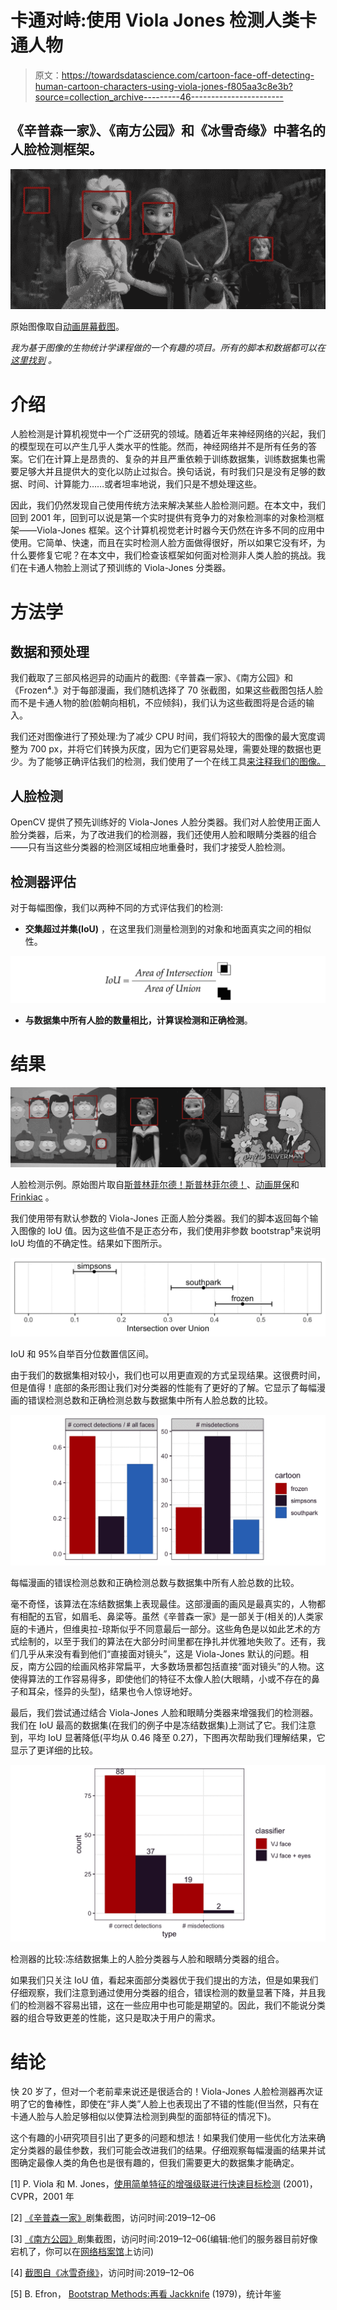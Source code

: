 # 卡通对峙:使用 Viola Jones 检测人类卡通人物

> 原文：<https://towardsdatascience.com/cartoon-face-off-detecting-human-cartoon-characters-using-viola-jones-f805aa3c8e3b?source=collection_archive---------46----------------------->

## 《辛普森一家》、《南方公园》和《冰雪奇缘》中著名的人脸检测框架。

![](img/6274a731ed11532e8a15d64bc0fa0e70.png)

原始图像取自[动画屏幕截图](https://animationscreencaps.com/frozen-2013/)。

*我为基于图像的生物统计学课程做的一个有趣的项目。所有的脚本和数据都可以在* [*这里找到*](https://github.com/ggapac/cartoon-face-detection) *。*

# 介绍

人脸检测是计算机视觉中一个广泛研究的领域。随着近年来神经网络的兴起，我们的模型现在可以产生几乎人类水平的性能。然而，神经网络并不是所有任务的答案。它们在计算上是昂贵的、复杂的并且严重依赖于训练数据集，训练数据集也需要足够大并且提供大的变化以防止过拟合。换句话说，有时我们只是没有足够的数据、时间、计算能力……或者坦率地说，我们只是不想处理这些。

因此，我们仍然发现自己使用传统方法来解决某些人脸检测问题。在本文中，我们回到 2001 年，回到可以说是第一个实时提供有竞争力的对象检测率的对象检测框架——Viola-Jones 框架。这个计算机视觉老计时器今天仍然在许多不同的应用中使用。它简单、快速，而且在实时检测人脸方面做得很好，所以如果它没有坏，为什么要修复它呢？在本文中，我们检查该框架如何面对检测非人类人脸的挑战。我们在卡通人物脸上测试了预训练的 Viola-Jones 分类器。

# 方法学

## 数据和预处理

我们截取了三部风格迥异的动画片的截图:《辛普森一家》、《南方公园》和《Frozen⁴.》对于每部漫画，我们随机选择了 70 张截图，如果这些截图包括人脸而不是卡通人物的脸(脸朝向相机，不应倾斜)，我们认为这些截图将是合适的输入。

我们还对图像进行了预处理:为了减少 CPU 时间，我们将较大的图像的最大宽度调整为 700 px，并将它们转换为灰度，因为它们更容易处理，需要处理的数据也更少。为了能够正确评估我们的检测，我们使用了一个在线工具[来注释我们的图像。](https://dataturks.com/)

## 人脸检测

OpenCV 提供了预先训练好的 Viola-Jones 人脸分类器。我们对人脸使用正面人脸分类器，后来，为了改进我们的检测器，我们还使用人脸和眼睛分类器的组合——只有当这些分类器的检测区域相应地重叠时，我们才接受人脸检测。

## 检测器评估

对于每幅图像，我们以两种不同的方式评估我们的检测:

*   **交集超过并集(IoU)** ，在这里我们测量检测到的对象和地面真实之间的相似性。

![](img/ed065be9b2a036cd5d1579f10923b1ee.png)

*   **与数据集中所有人脸的数量相比，计算误检测和正确检测**。

# 结果

![](img/e455b394e5427499785cf552b6ae06de.png)

人脸检测示例。原始图片取自[斯普林菲尔德！斯普林菲尔德！](https://web.archive.org/web/20140906195710/http://www.springfieldspringfield.co.uk/framegrabs.php?tv-show=southpark)、[动画屏保](https://animationscreencaps.com/frozen-2013/)和 [Frinkiac](https://frinkiac.com/) 。

我们使用带有默认参数的 Viola-Jones 正面人脸分类器。我们的脚本返回每个输入图像的 IoU 值。因为这些值不是正态分布，我们使用非参数 bootstrap⁵来说明 IoU 均值的不确定性。结果如下图所示。

![](img/525f1657f88934f5c0a100c0fd582c09.png)

IoU 和 95%自举百分位数置信区间。

由于我们的数据集相对较小，我们也可以用更直观的方式呈现结果。这很费时间，但是值得！底部的条形图让我们对分类器的性能有了更好的了解。它显示了每幅漫画的错误检测总数和正确检测总数与数据集中所有人脸总数的比较。

![](img/12d379cab845e73a86f11b9559607d16.png)

每幅漫画的错误检测总数和正确检测总数与数据集中所有人脸总数的比较。

毫不奇怪，该算法在冻结数据集上表现最佳。这部漫画的画风是最真实的，人物都有相配的五官，如眉毛、鼻梁等。虽然《辛普森一家》是一部关于(相关的)人类家庭的卡通片，但维奥拉-琼斯似乎不同意最后一部分。这些角色是以如此艺术的方式绘制的，以至于我们的算法在大部分时间里都在挣扎并优雅地失败了。还有，我们几乎从来没有看到他们“直接面对镜头”，这是 Viola-Jones 默认的问题。相反，南方公园的绘画风格非常扁平，大多数场景都包括直接“面对镜头”的人物。这使得算法的工作容易得多，即使他们的特征不太像人脸(大眼睛，小或不存在的鼻子和耳朵，怪异的头型)，结果也令人惊讶地好。

最后，我们尝试通过结合 Viola-Jones 人脸和眼睛分类器来增强我们的检测器。我们在 IoU 最高的数据集(在我们的例子中是冻结数据集)上测试了它。我们注意到，平均 IoU 显著降低(平均从 0.46 降至 0.27)，下图再次帮助我们理解结果，它显示了更详细的比较。

![](img/5580ff4ebb327533b0a4f4f92ce126ca.png)

检测器的比较:冻结数据集上的人脸分类器与人脸和眼睛分类器的组合。

如果我们只关注 IoU 值，看起来面部分类器优于我们提出的方法，但是如果我们仔细观察，我们注意到通过使用分类器的组合，错误检测的数量显著下降，并且我们的检测器不容易出错，这在一些应用中也可能是期望的。因此，我们不能说分类器的组合导致更差的性能，这只是取决于用户的需求。

# 结论

快 20 岁了，但对一个老前辈来说还是很适合的！Viola-Jones 人脸检测器再次证明了它的鲁棒性，即使在“非人类”人脸上也表现出了不错的性能(但当然，只有在卡通人脸与人脸足够相似以使算法检测到典型的面部特征的情况下)。

这个有趣的小研究项目引出了更多的问题和想法！如果我们使用一些优化方法来确定分类器的最佳参数，我们可能会改进我们的结果。仔细观察每幅漫画的结果并试图确定最像人类的角色也是很有趣的，但我们需要更大的数据集才能确定。

[1] P. Viola 和 M. Jones，[使用简单特征的增强级联进行快速目标检测](https://www.cs.cmu.edu/~efros/courses/LBMV07/Papers/viola-cvpr-01.pdf) (2001)，CVPR，2001 年

[2] [《辛普森一家》](https://frinkiac.com)剧集截图，访问时间:2019–12–06

[3] [《南方公园》](https://www.springfieldspringfield.co.uk/framegrabs.php?tv-show=southpark)剧集截图，访问时间:2019–12–06(编辑:他们的服务器目前好像宕机了，你可以在[网络档案馆](https://web.archive.org/web/20140906195710/http://www.springfieldspringfield.co.uk/framegrabs.php?tv-show=southpark)上访问)

[4] [截图自《冰雪奇缘》](https://animationscreencaps.com/frozen-2013/)，访问时间:2019–12–06

[5] B. Efron， [Bootstrap Methods:再看 Jackknife](https://projecteuclid.org/download/pdf_1/euclid.aos/1176344552) (1979)，统计年鉴